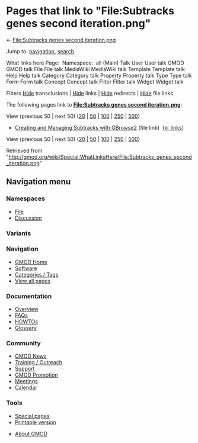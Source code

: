 <div id="mw-page-base" class="noprint">

</div>

<div id="mw-head-base" class="noprint">

</div>

<div id="content" class="mw-body" role="main">

<span id="top"></span>

<div id="mw-js-message" style="display:none;">

</div>



# <span dir="auto">Pages that link to "File:Subtracks genes second iteration.png"</span>

<div id="bodyContent">

<div id="contentSub">

← [File:Subtracks genes second
iteration.png](/wiki/File:Subtracks_genes_second_iteration.png "File:Subtracks genes second iteration.png")

</div>

<div id="jump-to-nav" class="mw-jump">

Jump to: [navigation](#mw-navigation), [search](#p-search)

</div>

<div id="mw-content-text">

What links here Page:  Namespace:  all (Main) Talk User User talk GMOD
GMOD talk File File talk MediaWiki MediaWiki talk Template Template talk
Help Help talk Category Category talk Property Property talk Type Type
talk Form Form talk Concept Concept talk Filter Filter talk Widget
Widget talk

Filters
[Hide](/mediawiki/index.php?title=Special:WhatLinksHere/File:Subtracks_genes_second_iteration.png&hidetrans=1 "Special:WhatLinksHere/File:Subtracks genes second iteration.png")
transclusions \|
[Hide](/mediawiki/index.php?title=Special:WhatLinksHere/File:Subtracks_genes_second_iteration.png&hidelinks=1 "Special:WhatLinksHere/File:Subtracks genes second iteration.png")
links \|
[Hide](/mediawiki/index.php?title=Special:WhatLinksHere/File:Subtracks_genes_second_iteration.png&hideredirs=1 "Special:WhatLinksHere/File:Subtracks genes second iteration.png")
redirects \|
[Hide](/mediawiki/index.php?title=Special:WhatLinksHere/File:Subtracks_genes_second_iteration.png&hideimages=1 "Special:WhatLinksHere/File:Subtracks genes second iteration.png")
file links

The following pages link to **[File:Subtracks genes second
iteration.png](/wiki/File:Subtracks_genes_second_iteration.png "File:Subtracks genes second iteration.png")**:

View (previous 50 \| next 50)
([20](/mediawiki/index.php?title=Special:WhatLinksHere/File:Subtracks_genes_second_iteration.png&limit=20 "Special:WhatLinksHere/File:Subtracks genes second iteration.png")
\|
[50](/mediawiki/index.php?title=Special:WhatLinksHere/File:Subtracks_genes_second_iteration.png&limit=50 "Special:WhatLinksHere/File:Subtracks genes second iteration.png")
\|
[100](/mediawiki/index.php?title=Special:WhatLinksHere/File:Subtracks_genes_second_iteration.png&limit=100 "Special:WhatLinksHere/File:Subtracks genes second iteration.png")
\|
[250](/mediawiki/index.php?title=Special:WhatLinksHere/File:Subtracks_genes_second_iteration.png&limit=250 "Special:WhatLinksHere/File:Subtracks genes second iteration.png")
\|
[500](/mediawiki/index.php?title=Special:WhatLinksHere/File:Subtracks_genes_second_iteration.png&limit=500 "Special:WhatLinksHere/File:Subtracks genes second iteration.png"))

- [Creating and Managing Subtracks with
  GBrowse2](/wiki/Creating_and_Managing_Subtracks_with_GBrowse2 "Creating and Managing Subtracks with GBrowse2")
  (file link) ‎ <span class="mw-whatlinkshere-tools">([←
  links](/mediawiki/index.php?title=Special:WhatLinksHere&target=Creating+and+Managing+Subtracks+with+GBrowse2 "Special:WhatLinksHere"))</span>

View (previous 50 \| next 50)
([20](/mediawiki/index.php?title=Special:WhatLinksHere/File:Subtracks_genes_second_iteration.png&limit=20 "Special:WhatLinksHere/File:Subtracks genes second iteration.png")
\|
[50](/mediawiki/index.php?title=Special:WhatLinksHere/File:Subtracks_genes_second_iteration.png&limit=50 "Special:WhatLinksHere/File:Subtracks genes second iteration.png")
\|
[100](/mediawiki/index.php?title=Special:WhatLinksHere/File:Subtracks_genes_second_iteration.png&limit=100 "Special:WhatLinksHere/File:Subtracks genes second iteration.png")
\|
[250](/mediawiki/index.php?title=Special:WhatLinksHere/File:Subtracks_genes_second_iteration.png&limit=250 "Special:WhatLinksHere/File:Subtracks genes second iteration.png")
\|
[500](/mediawiki/index.php?title=Special:WhatLinksHere/File:Subtracks_genes_second_iteration.png&limit=500 "Special:WhatLinksHere/File:Subtracks genes second iteration.png"))

</div>

<div class="printfooter">

Retrieved from
"<http://gmod.org/wiki/Special:WhatLinksHere/File:Subtracks_genes_second_iteration.png>"

</div>

<div id="catlinks" class="catlinks catlinks-allhidden">

</div>

<div class="visualClear">

</div>

</div>

</div>

<div id="mw-navigation">

## Navigation menu

<div id="mw-head">



<div id="left-navigation">

<div id="p-namespaces" class="vectorTabs" role="navigation"
aria-labelledby="p-namespaces-label">

### Namespaces

- <span id="ca-nstab-image"><a href="/wiki/File:Subtracks_genes_second_iteration.png" accesskey="c"
  title="View the file page [c]">File</a></span>
- <span id="ca-talk"><a
  href="/mediawiki/index.php?title=File_talk:Subtracks_genes_second_iteration.png&amp;action=edit&amp;redlink=1"
  accesskey="t"
  title="Discussion about the content page [t]">Discussion</a></span>

</div>

<div id="p-variants" class="vectorMenu emptyPortlet" role="navigation"
aria-labelledby="p-variants-label">

### 

### Variants[](#)

<div class="menu">

</div>

</div>

</div>





</div>

</div>

</div>

<div id="mw-panel">

<div id="p-logo" role="banner">

<a href="/wiki/Main_Page"
style="background-image: url(http://gmod.org/images/GMOD-cogs.png);"
title="Visit the main page"></a>

</div>

<div id="p-Navigation" class="portal" role="navigation"
aria-labelledby="p-Navigation-label">

### Navigation

<div class="body">

- <span id="n-GMOD-Home">[GMOD Home](/wiki/Main_Page)</span>
- <span id="n-Software">[Software](/wiki/GMOD_Components)</span>
- <span id="n-Categories-.2F-Tags">[Categories /
  Tags](/wiki/Categories)</span>
- <span id="n-View-all-pages">[View all
  pages](/wiki/Special:AllPages)</span>

</div>

</div>

<div id="p-Documentation" class="portal" role="navigation"
aria-labelledby="p-Documentation-label">

### Documentation

<div class="body">

- <span id="n-Overview">[Overview](/wiki/Overview)</span>
- <span id="n-FAQs">[FAQs](/wiki/Category:FAQ)</span>
- <span id="n-HOWTOs">[HOWTOs](/wiki/Category:HOWTO)</span>
- <span id="n-Glossary">[Glossary](/wiki/Glossary)</span>

</div>

</div>

<div id="p-Community" class="portal" role="navigation"
aria-labelledby="p-Community-label">

### Community

<div class="body">

- <span id="n-GMOD-News">[GMOD News](/wiki/GMOD_News)</span>
- <span id="n-Training-.2F-Outreach">[Training /
  Outreach](/wiki/Training_and_Outreach)</span>
- <span id="n-Support">[Support](/wiki/Support)</span>
- <span id="n-GMOD-Promotion">[GMOD
  Promotion](/wiki/GMOD_Promotion)</span>
- <span id="n-Meetings">[Meetings](/wiki/Meetings)</span>
- <span id="n-Calendar">[Calendar](/wiki/Calendar)</span>

</div>

</div>

<div id="p-tb" class="portal" role="navigation"
aria-labelledby="p-tb-label">

### Tools

<div class="body">

- <span id="t-specialpages"><a href="/wiki/Special:SpecialPages" accesskey="q"
  title="A list of all special pages [q]">Special pages</a></span>
- <span id="t-print"><a
  href="/mediawiki/index.php?title=Special:WhatLinksHere/File:Subtracks_genes_second_iteration.png&amp;printable=yes"
  rel="alternate" accesskey="p"
  title="Printable version of this page [p]">Printable version</a></span>

</div>

</div>

</div>

</div>

<div id="footer" role="contentinfo">

- <span id="footer-places-about">[About
  GMOD](/wiki/GMOD:About "GMOD:About")</span>

<!-- -->






</div>
